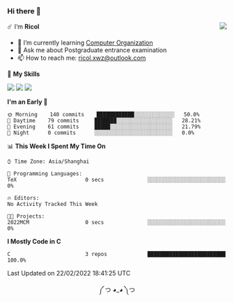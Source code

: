 ### Hi there 👋

<a href="#">
  <img align="right" src="https://github-readme-stats.vercel.app/api?username=Ricolxwz&count_private=true&show_icons=true&theme=prussian" />
</a>

☄️ I‘m **Ricol**

- 🌱 I’m currently learning [Computer Organization](https://github.com/Ricolxwz/Computer-Organization-408)
- 💬 Ask me about Postgraduate entrance examination
- 📫 How to reach me: ricol.xwz@outlook.com

🌟 **My Skills**

![](https://img.shields.io/badge/-Git-000000?style=flat-square&logo=git&logoColor=fff)
![](https://img.shields.io/badge/-C-3e74a2?style=flat-square&logo=C&logoColor=fff)
![](https://img.shields.io/badge/-Python-4fc08d?style=flat-square&logo=python&logoColor=fff)

<!--START_SECTION:waka-->
**I'm an Early 🐤** 

```text
🌞 Morning    140 commits    ████████████░░░░░░░░░░░░░   50.0% 
🌆 Daytime    79 commits     ███████░░░░░░░░░░░░░░░░░░   28.21% 
🌃 Evening    61 commits     █████░░░░░░░░░░░░░░░░░░░░   21.79% 
🌙 Night      0 commits      ░░░░░░░░░░░░░░░░░░░░░░░░░   0.0%

```


📊 **This Week I Spent My Time On** 

```text
⌚︎ Time Zone: Asia/Shanghai

💬 Programming Languages: 
TeX                      0 secs              ░░░░░░░░░░░░░░░░░░░░░░░░░   0%

🔥 Editors: 
No Activity Tracked This Week

🐱‍💻 Projects: 
2022MCM                  0 secs              ░░░░░░░░░░░░░░░░░░░░░░░░░   0%

```

**I Mostly Code in C** 

```text
C                        3 repos             █████████████████████████   100.0%

```



 Last Updated on 22/02/2022 18:41:25 UTC
<!--END_SECTION:waka-->

<div align="center">
༼ つ ◕_◕ ༽つ
</div>
